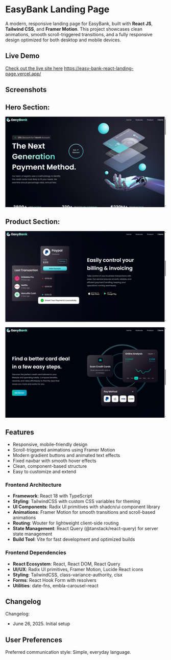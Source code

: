 # EasyBank Landing Page

A modern, responsive landing page for EasyBank, built with **React JS**, **Tailwind CSS**, and **Framer Motion**. This project showcases clean animations, smooth scroll-triggered transitions, and a fully responsive design optimized for both desktop and mobile devices.

## Live Demo

[Check out the live site here](#) https://easy-bank-react-landing-page.vercel.app/

## Screenshots

## Hero Section:

![Hero Section Screenshot](./screenshots/Screenshot_1.png)

## Product Section:

![Product Section Screenshot](./screenshots/Screenshot_2.png)

![Product Section Screenshot](./screenshots/Screenshot-3.png)

## Features

- Responsive, mobile-friendly design
- Scroll-triggered animations using Framer Motion
- Modern gradient buttons and animated text effects
- Fixed navbar with smooth hover effects
- Clean, component-based structure
- Easy to customize and extend

### Frontend Architecture
- **Framework**: React 18 with TypeScript
- **Styling**: TailwindCSS with custom CSS variables for theming
- **UI Components**: Radix UI primitives with shadcn/ui component library
- **Animations**: Framer Motion for smooth transitions and scroll-based animations
- **Routing**: Wouter for lightweight client-side routing
- **State Management**: React Query (@tanstack/react-query) for server state management
- **Build Tool**: Vite for fast development and optimized builds

### Frontend Dependencies
- **React Ecosystem**: React, React DOM, React Query
- **UI/UX**: Radix UI primitives, Framer Motion, Lucide React icons
- **Styling**: TailwindCSS, class-variance-authority, clsx
- **Forms**: React Hook Form with resolvers
- **Utilities**: date-fns, embla-carousel-react

## Changelog

Changelog:
- June 26, 2025. Initial setup

## User Preferences

Preferred communication style: Simple, everyday language.
